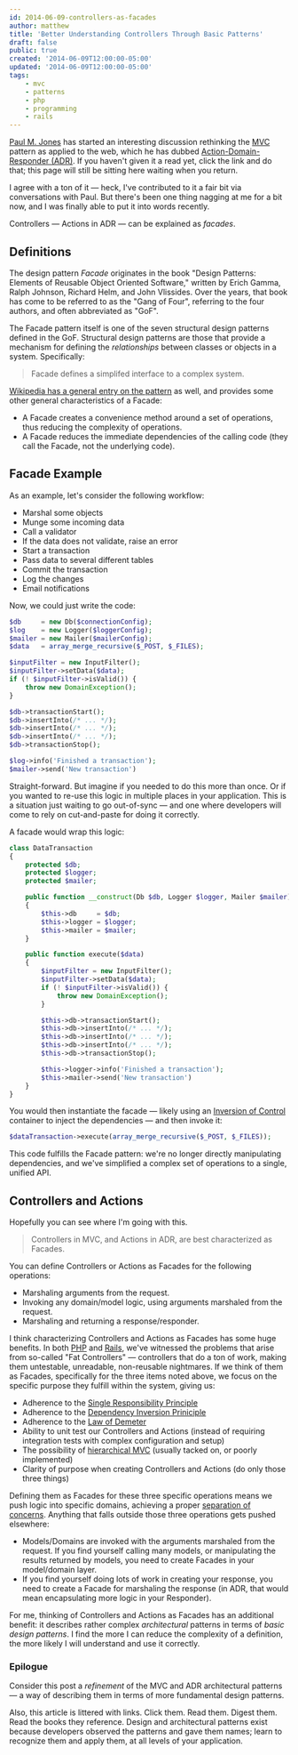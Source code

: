 ```yaml
---
id: 2014-06-09-controllers-as-facades
author: matthew
title: 'Better Understanding Controllers Through Basic Patterns'
draft: false
public: true
created: '2014-06-09T12:00:00-05:00'
updated: '2014-06-09T12:00:00-05:00'
tags:
    - mvc
    - patterns
    - php
    - programming
    - rails
---
```

[Paul M. Jones](http://paul-m-jones.com/) has started an interesting discussion
rethinking the
[MVC](http://en.wikipedia.org/wiki/Model%E2%80%93view%E2%80%93controller)
pattern as applied to the web, which he has dubbed [Action-Domain-Responder (ADR)](https://github.com/pmjones/mvc-refinement).
If you haven't given it a read yet, click the link and do that; this page will
still be sitting here waiting when you return.

I agree with a ton of it — heck, I've contributed to it a fair bit via
conversations with Paul. But there's been one thing nagging at me for a bit
now, and I was finally able to put it into words recently.

Controllers — Actions in ADR — can be explained as *facades*.

<!--- EXTENDED -->

Definitions
-----------

The design pattern *Facade* originates in the book "Design Patterns: Elements
of Reusable Object Oriented Software," written by Erich Gamma, Ralph Johnson,
Richard Helm, and John Vlissides. Over the years, that book has come to be
referred to as the "Gang of Four", referring to the four authors, and often
abbreviated as "GoF".

The Facade pattern itself is one of the seven structural design patterns
defined in the GoF. Structural design patterns are those that provide a
mechanism for defining the *relationships* between classes or objects in a
system. Specifically:

> Facade defines a simplifed interface to a complex system.

[Wikipedia has a general entry on the pattern](http://en.wikipedia.org/wiki/Facade_pattern)
as well, and provides some other general characteristics of a Facade:

- A Facade creates a convenience method around a set of operations, thus
  reducing the complexity of operations.
- A Facade reduces the immediate dependencies of the calling code (they call
  the Facade, not the underlying code).

Facade Example
--------------

As an example, let's consider the following workflow:

- Marshal some objects
- Munge some incoming data
- Call a validator
- If the data does not validate, raise an error
- Start a transaction
- Pass data to several different tables
- Commit the transaction
- Log the changes
- Email notifications

Now, we could just write the code:

```php
$db     = new Db($connectionConfig);
$log    = new Logger($loggerConfig);
$mailer = new Mailer($mailerConfig);
$data   = array_merge_recursive($_POST, $_FILES);

$inputFilter = new InputFilter();
$inputFilter->setData($data);
if (! $inputFilter->isValid()) {
    throw new DomainException();
}

$db->transactionStart();
$db->insertInto(/* ... */);
$db->insertInto(/* ... */);
$db->insertInto(/* ... */);
$db->transactionStop();

$log->info('Finished a transaction');
$mailer->send('New transaction')
```

Straight-forward. But imagine if you needed to do this more than once. Or if
you wanted to re-use this logic in multiple places in your application. This is
a situation just waiting to go out-of-sync — and one where developers will come
to rely on cut-and-paste for doing it correctly.

A facade would wrap this logic:

```php
class DataTransaction
{
    protected $db;
    protected $logger;
    protected $mailer;

    public function __construct(Db $db, Logger $logger, Mailer $mailer)
    {
        $this->db     = $db;
        $this->logger = $logger;
        $this->mailer = $mailer;
    }

    public function execute($data)
    {
        $inputFilter = new InputFilter();
        $inputFilter->setData($data);
        if (! $inputFilter->isValid()) {
            throw new DomainException();
        }

        $this->db->transactionStart();
        $this->db->insertInto(/* ... */);
        $this->db->insertInto(/* ... */);
        $this->db->insertInto(/* ... */);
        $this->db->transactionStop();

        $this->logger->info('Finished a transaction');
        $this->mailer->send('New transaction')
    }
}
```

You would then instantiate the facade — likely using an
[Inversion of Control](http://en.wikipedia.org/wiki/Inversion_of_control)
container to inject the dependencies — and then invoke it:

```php
$dataTransaction->execute(array_merge_recursive($_POST, $_FILES));
```

This code fulfills the Facade pattern: we're no longer directly manipulating
dependencies, and we've simplified a complex set of operations to a single,
unified API.

Controllers and Actions
-----------------------

Hopefully you can see where I'm going with this.

> Controllers in MVC, and Actions in ADR, are best characterized as Facades.

You can define Controllers or Actions as Facades for the following operations:

- Marshaling arguments from the request.
- Invoking any domain/model logic, using arguments marshaled from the request.
- Marshaling and returning a response/responder.

I think characterizing Controllers and Actions as Facades has some huge
benefits. In both
[PHP](http://blog.astrumfutura.com/archives/373-The-M-in-MVC-Why-Models-are-Misunderstood-and-Unappreciated.html)
and [Rails](https://www.google.com/search?q=fat+controllers+rails), we've
witnessed the problems that arise from so-called "Fat Controllers" —
controllers that do a ton of work, making them untestable, unreadable,
non-reusable nightmares. If we think of them as Facades, specifically for the
three items noted above, we focus on the specific purpose they fulfill within
the system, giving us:

- Adherence to the [Single Responsibility Principle](http://en.wikipedia.org/wiki/Single_responsibility_principle)
- Adherence to the [Dependency Inversion Priniciple](http://en.wikipedia.org/wiki/Dependency_inversion_principle)
- Adherence to the [Law of Demeter](http://en.wikipedia.org/wiki/Law_Of_Demeter)
- Ability to unit test our Controllers and Actions (instead of requiring integration tests with complex configuration and setup)
- The possibility of [hierarchical MVC](http://en.wikipedia.org/wiki/Hierarchical_model%E2%80%93view%E2%80%93controller) (usually tacked on, or poorly implemented)
- Clarity of purpose when creating Controllers and Actions (do only those three things)

Defining them as Facades for these three specific operations means we push
logic into specific domains, achieving a proper
[separation of concerns](http://en.wikipedia.org/wiki/Separation_of_concerns).
Anything that falls outside those three operations gets pushed elsewhere:

- Models/Domains are invoked with the arguments marshaled from the request. If
  you find yourself calling many models, or manipulating the results returned
  by models, you need to create Facades in your model/domain layer.
- If you find yourself doing lots of work in creating your response, you need
  to create a Facade for marshaling the response (in ADR, that would mean
  encapsulating more logic in your Responder).

For me, thinking of Controllers and Actions as Facades has an additional
benefit: it describes rather complex *architectural* patterns in terms of
*basic design patterns*. I find the more I can reduce the complexity of a
definition, the more likely I will understand and use it correctly.

### Epilogue

Consider this post a *refinement* of the MVC and ADR architectural patterns — a
way of describing them in terms of more fundamental design patterns.

Also, this article is littered with links. Click them. Read them. Digest them.
Read the books they reference. Design and architectural patterns exist because
developers observed the patterns and gave them names; learn to recognize them
and apply them, at all levels of your application.
